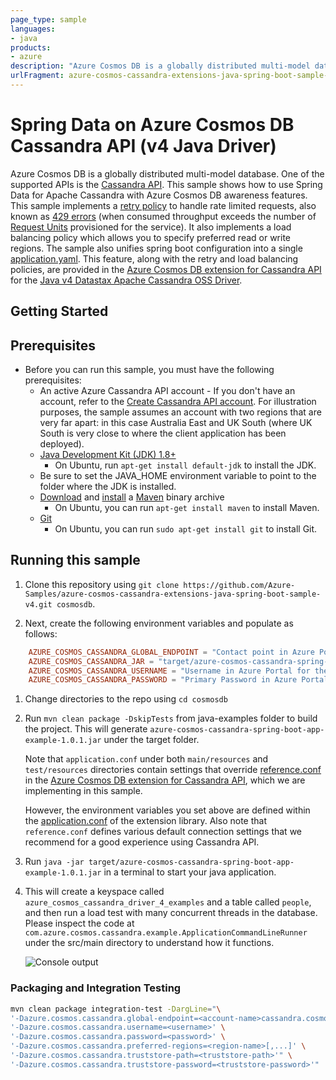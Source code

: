 ```yaml
---
page_type: sample
languages:
- java
products:
- azure
description: "Azure Cosmos DB is a globally distributed multi-model database. One of the supported APIs is the Cassandra API. This sample shows how to use Spring Data for Apache Cassandra with Azure Cosmos DB awareness features."
urlFragment: azure-cosmos-cassandra-extensions-java-spring-boot-sample-v4
---
```


# Spring Data on Azure Cosmos DB Cassandra API (v4 Java Driver)

Azure Cosmos DB is a globally distributed multi-model database. One of the supported APIs is the [Cassandra API](https://docs.microsoft.com/azure/cosmos-db/cassandra-introduction). This sample shows how to use Spring Data for Apache Cassandra with Azure Cosmos DB awareness features. This sample implements a [retry policy](https://github.com/Azure/azure-cosmos-cassandra-extensions/blob/release/java-driver-4/1.0.1/driver-4/src/main/java/com/azure/cosmos/cassandra/CosmosRetryPolicy.java) to handle rate limited requests, also known as [429 errors](https://docs.microsoft.com/rest/api/cosmos-db/http-status-codes-for-cosmosdb) (when consumed throughput exceeds the number of [Request Units](https://docs.microsoft.com/azure/cosmos-db/request-units) provisioned for the service). It also implements a load balancing policy which allows you to specify preferred read or write regions. The sample also unifies spring boot configuration into a single [application.yaml](https://github.com/Azure-Samples/azure-cosmos-cassandra-extensions-java-spring-boot-sample-v4/blob/main/src/main/resources/application.yaml). This feature, along with the retry and load balancing policies, are provided in the [Azure Cosmos DB extension for Cassandra API](https://github.com/Azure/azure-cosmos-cassandra-extensions/tree/release/java-driver-4/1.0.1) for the [Java v4 Datastax Apache Cassandra OSS Driver](https://github.com/datastax/java-driver/tree/4.x). 


## Getting Started

## Prerequisites
* Before you can run this sample, you must have the following prerequisites:
    * An active Azure Cassandra API account - If you don't have an account, refer to the [Create Cassandra API account](https://aka.ms/cassapijavaqs). For illustration purposes, the sample assumes an account with two regions that are very far apart: in this case Australia East and UK South (where UK South is very close to where the client application has been deployed). 
    * [Java Development Kit (JDK) 1.8+](http://www.oracle.com/technetwork/java/javase/downloads/jdk8-downloads-2133151.html)
        * On Ubuntu, run `apt-get install default-jdk` to install the JDK.
    * Be sure to set the JAVA_HOME environment variable to point to the folder where the JDK is installed.
    * [Download](http://maven.apache.org/download.cgi) and [install](http://maven.apache.org/install.html) a [Maven](http://maven.apache.org/) binary archive
        * On Ubuntu, you can run `apt-get install maven` to install Maven.
    * [Git](https://www.git-scm.com/)
        * On Ubuntu, you can run `sudo apt-get install git` to install Git.

## Running this sample
1. Clone this repository using `git clone https://github.com/Azure-Samples/azure-cosmos-cassandra-extensions-java-spring-boot-sample-v4.git cosmosdb`.

1. Next, create the following environment variables and populate as follows:

```conf
    AZURE_COSMOS_CASSANDRA_GLOBAL_ENDPOINT = "Contact point in Azure Portal for the Cosmos DB Account"
    AZURE_COSMOS_CASSANDRA_JAR = "target/azure-cosmos-cassandra-spring-boot-app-example-1.0.1.jar"
    AZURE_COSMOS_CASSANDRA_USERNAME = "Username in Azure Portal for the Cosmos DB Account"
    AZURE_COSMOS_CASSANDRA_PASSWORD = "Primary Password in Azure Portal for the Cosmos DB Account"
```

1. Change directories to the repo using `cd cosmosdb`

1. Run `mvn clean package -DskipTests` from java-examples folder to build the project. This will generate `azure-cosmos-cassandra-spring-boot-app-example-1.0.1.jar` under the target folder.

    Note that `application.conf` under both `main/resources` and `test/resources` directories contain settings that override [reference.conf](https://github.com/Azure/azure-cosmos-cassandra-extensions/blob/release/java-driver-4/0.1.0-beta.1/package/src/main/resources/reference.conf) in the [Azure Cosmos DB extension for Cassandra API](https://github.com/Azure/azure-cosmos-cassandra-extensions/tree/release/java-driver-4/1.0.1), which we are implementing in this sample. 
    
    However, the environment variables you set above are defined within the [application.conf](https://github.com/Azure/azure-cosmos-cassandra-extensions/blob/release/java-driver-4/1.0.1/driver-4/src/test/resources/application.conf) of the extension library. Also note that `reference.conf` defines various default connection settings that we recommend for a good experience using Cassandra API.

1. Run `java -jar target/azure-cosmos-cassandra-spring-boot-app-example-1.0.1.jar` in a terminal to start your java application. 

1. This will create a keyspace called `azure_cosmos_cassandra_driver_4_examples` and a table called `people`, and then run a load test with many concurrent threads in the database. Please inspect the code at `com.azure.cosmos.cassandra.example.ApplicationCommandLineRunner` under the src/main directory to understand how it functions. 

   ![Console output](./media/output.png)


### Packaging and Integration Testing

```bash
mvn clean package integration-test -DargLine="\
'-Dazure.cosmos.cassandra.global-endpoint=<account-name>cassandra.cosmos.azure.com:10350' \
'-Dazure.cosmos.cassandra.username=<username>' \
'-Dazure.cosmos.cassandra.password=<password>' \
'-Dazure.cosmos.cassandra.preferred-regions=<region-name>[,...]' \
'-Dazure.cosmos.cassandra.truststore-path=<truststore-path>'" \
'-Dazure.cosmos.cassandra.truststore-password=<truststore-password>'"
```
